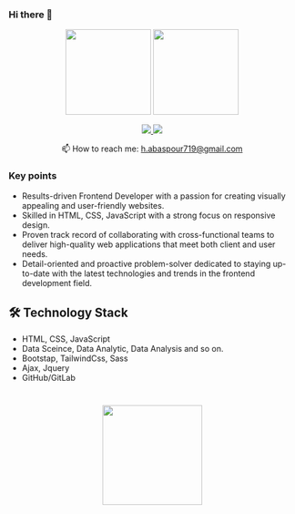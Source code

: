 ### Hi there 👋

<!--
**HesamOdinAbbaspour/HesamOdinAbbaspour** is a ✨ _special_ ✨ repository because its `README.md` (this file) appears on your GitHub profile.

Here are some ideas to get you started:


    👋 Hi, I’m @hes719 and I have a master's degree in electrical control engineering.
    👀 I'm interested in Web Design, Responsive design, Data Science, Machine learning, and basically anything related to artificial intelligence.
    🌱 I’m currently learning Raect.js and Tailwind Css .
    💞️ I’m looking to collaborate on with companies where respect is paramount and I can take steps towards the realization of individual and team progress by carrying out the intended projects.
    📫 My email address is h.abbaspour719@gmail.com and the other communication link is linkedin.com/in/hesam-abbaspour.
-->

<p align='center'>
   <a href="https://github-readme-stats.vercel.app/api?username=HesamOdinAbbaspour&show_icons=true&count_private=true"><img
           height=150
           src="https://github-readme-stats.vercel.app/api?username=HesamOdinAbbaspour&show_icons=true&count_private=true"/></a>
   <a href="https://github.com/HesamOdinAbbaspour/github-readme-stats"><img height=150
                                                                  src="https://github-readme-stats.vercel.app/api/top-langs/?username=HesamOdinAbbaspour&layout=compact"/></a>
</p>

<p align='center'>
   <a href="https://www.linkedin.com/in/hesam-abbaspour">
       <img src="https://img.shields.io/badge/linkedin-%230077B5.svg?&style=for-the-badge&logo=linkedin&logoColor=white"/>
   </a>
   <a href="https://t.me/Hesam_Abbaspour">
       <img src="https://img.shields.io/badge/Telegram-2CA5E0?style=for-the-badge&logo=telegram&logoColor=white"/>
   </a>
<p align='center'>
   📫 How to reach me: <a href='h.abaspour719@gmail.com'>h.abaspour719@gmail.com</a>
</p>


### Key points
*   Results-driven Frontend Developer with a passion for creating visually appealing and user-friendly websites. 
*   Skilled in HTML, CSS, JavaScript with a strong focus on responsive design.
*   Proven track record of collaborating with cross-functional teams to deliver high-quality web applications that meet both client and user needs.
*   Detail-oriented and proactive problem-solver dedicated to staying up-to-date with the latest technologies and trends in the frontend development field.

## 🛠 Technology Stack
*   HTML, CSS, JavaScript
*   Data Sceince, Data Analytic, Data Analysis and so on.
*   Bootstap, TailwindCss, Sass
*   Ajax, Jquery
*   GitHub/GitLab



<div align="center" style="margin: 40px 0">
   <a href="https://github.com/HesamOdinAbbaspour/github-profile-views-counter">
       <img width="175px" src="https://komarev.com/ghpvc/?username=HesamOdinAbbaspour&color=DE002D">
   </a>
</div>
